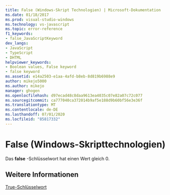 ```yaml
---
title: False (Windows-Skript Technologien) | Microsoft-Dokumentation
ms.date: 01/18/2017
ms.prod: visual-studio-windows
ms.technology: vs-javascript
ms.topic: error-reference
f1_keywords:
- false_JavaScriptKeyword
dev_langs:
- JavaScript
- TypeScript
- DHTML
helpviewer_keywords:
- Boolean values, False keyword
- false keyword
ms.assetid: e14a2503-e1aa-4afd-b8eb-8d819b6988e9
author: mikejo5000
ms.author: mikejo
manager: ghogen
ms.openlocfilehash: d97ecad48c8daa9613ea4035c07e82a07c72c077
ms.sourcegitcommit: ca777040ca372014b9af5e188d9b60bf56e3e36f
ms.translationtype: MT
ms.contentlocale: de-DE
ms.lasthandoff: 07/01/2020
ms.locfileid: "85817332"
---
```

# <a name="false-windows-script-technologies"></a>False (Windows-Skripttechnologien)
Das **false** -Schlüsselwort hat einen Wert gleich 0.  
  
## <a name="see-also"></a>Weitere Informationen  
 [True-Schlüsselwort](../../javascript/misc/true-keyword.md)